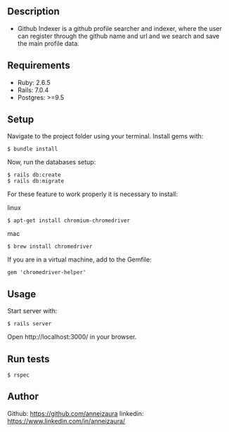 ## Description
- Github Indexer is a github profile searcher and indexer, where the user can register through the github name and url and we search and save the main profile data.

## Requirements
- Ruby: 2.6.5
- Rails: 7.0.4
- Postgres: >=9.5
## Setup

Navigate to the project folder using your terminal. Install gems with:
```
$ bundle install
```
Now, run the databases setup:
```
$ rails db:create
$ rails db:migrate
```
For these feature to work properly it is necessary to install:

linux
```
$ apt-get install chromium-chromedriver
```
mac
```
$ brew install chromedriver
```
If you are in a virtual machine, add to the Gemfile:
```
gem 'chromedriver-helper'
```
## Usage

Start server with:
```
$ rails server
```
Open http://localhost:3000/ in your browser.

## Run tests
```
$ rspec
```
## Author

Github: https://github.com/anneizaura
linkedin: https://www.linkedin.com/in/anneizaura/
